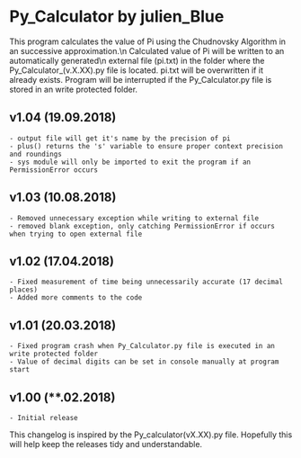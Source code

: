 # Py_Calculator by julien_Blue
This program calculates the value of Pi using the Chudnovsky Algorithm in an successive approximation.\n
Calculated value of Pi will be written to an automatically generated\n
external file (pi.txt) in the folder where the Py_Calculator_(v.X.XX).py file is located.
pi.txt will be overwritten if it already exists.
Program will be interrupted if the Py_Calculator.py file is stored in an write protected folder.

## v1.04 (19.09.2018)
	- output file will get it's name by the precision of pi
	- plus() returns the 's' variable to ensure proper context precision and roundings
	- sys module will only be imported to exit the program if an PermissionError occurs 

## v1.03 (10.08.2018)
	- Removed unnecessary exception while writing to external file
	- removed blank exception, only catching PermissionError if occurs when trying to open external file 

## v1.02 (17.04.2018)
	- Fixed measurement of time being unnecessarily accurate (17 decimal places)
	- Added more comments to the code

## v1.01 (20.03.2018)
	- Fixed program crash when Py_Calculator.py file is executed in an write protected folder
	- Value of decimal digits can be set in console manually at program start

## v1.00 (**.02.2018)
	- Initial release

This changelog is inspired by the Py_calculator(vX.XX).py file.
Hopefully this will help keep the releases tidy and understandable.

